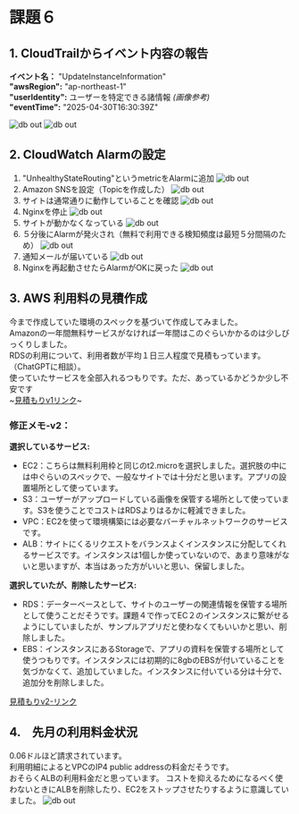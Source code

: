 # 課題６
## 1.  CloudTrailからイベント内容の報告
**イベント名：** "UpdateInstanceInformation"\
**"awsRegion":** "ap-northeast-1"\
**"userIdentity":** ユーザーを特定できる諸情報 *(画像参考)*\
**"eventTime":** "2025-04-30T16:30:39Z"

![db out](HW6-cloudtrail-1.png)
![db out](HW6-cloudtrail-2.png)

## 2.  CloudWatch Alarmの設定
1. "UnhealthyStateRouting"というmetricをAlarmに追加
![db out](<HW6-set-up-alarm2.png>)
1. Amazon SNSを設定（Topicを作成した）
![db out](HW6-set-up-sns.png)
1. サイトは通常通りに動作していることを確認
![db out](<HW6-good site.png>)
1. Nginxを停止
![db out](<HW6-stop-nginx.png>)
1. サイトが動かなくなっている
![db out](<HW6-bad site.png>)
1. ５分後にAlarmが発火され（無料で利用できる検知頻度は最短５分間隔のため）
![db out](<HW6-unhealthy-state-routing.png>)
1. 通知メールが届いている
![db out](<HW6-unhealthy-state-routing-mail.png>)
1. Nginxを再起動させたらAlarmがOKに戻った
![db out](<HW6-unhealthy-state-routing-alarm-ok.png>)

## 3. AWS 利用料の見積作成
今まで作成していた環境のスペックを基づいて作成してみました。\
Amazonの一年間無料サービスがなければ一年間はこのぐらいかかるのは少しびっくりしました。\
RDSの利用について、利用者数が平均１日三人程度で見積もっています。（ChatGPTに相談）。\
使っていたサービスを全部入れるつもりです。ただ、あっているかどうか少し不安です\
~[見積もりv1リンク](https://calculator.aws/#/estimate?id=533fdd5ab5b09d1949dedf923302b3bcf3de120d)~

### 修正メモ-v2：
**選択しているサービス:**
* EC2：こちらは無料利用枠と同じのt2.microを選択しました。選択肢の中には中ぐらいのスペックで、一般なサイトでは十分だと思います。アプリの設置場所として使っています。
* S3：ユーザーがアップロードしている画像を保管する場所として使っています。S3を使うことでコストはRDSよりはるかに軽減できました。
* VPC：EC2を使って環境構築には必要なバーチャルネットワークのサービスです。
* ALB：サイトにくるリクエストをバランスよくインスタンスに分配してくれるサービスです。インスタンスは1個しか使っていないので、あまり意味がないと思いますが、本当はあった方がいいと思い、保留しました。

**選択していたが、削除したサービス:**

* RDS：データーベースとして、サイトのユーザーの関連情報を保管する場所として使うことだそうです。課題４で作ってEC２のインスタンスに繋がせるようにしていましたが、サンプルアプリだと使わなくてもいいかと思い、削除しました。
* EBS：インスタンスにあるStorageで、アプリの資料を保管する場所として使うつもりです。インスタンスには初期的に8gbのEBSが付いていることを気づかなくて、追加していました。インスタンスに付いている分は十分で、追加分を削除しました。

[見積もりv2-リンク](https://calculator.aws/#/estimate?id=7095f13924a9e0662ed228edb61c0dcf9a0334cc)

## 4.　先月の利用料金状況
0.06ドルほど請求されています。\
利用明細によるとVPCのIP4 public addressの料金だそうです。\
おそらくALBの利用料金だと思っています。
コストを抑えるためになるべく使わないときにALBを削除したり、EC2をストップさせたりするように意識していました。
![db out](<HW6-cost-April.png>)
